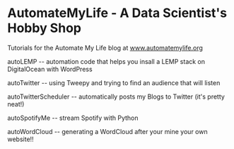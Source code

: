 # AutomateMyLife - A Data Scientist's Hobby Shop
Tutorials for the Automate My Life blog at www.automatemylife.org

autoLEMP -- automation code that helps you insall a LEMP stack on DigitalOcean with WordPress

autoTwitter -- using Tweepy and trying to find an audience that will listen

autoTwitterScheduler -- automatically posts my Blogs to Twitter (it's pretty neat!)

autoSpotifyMe -- stream Spotify with Python

autoWordCloud -- generating a WordCloud after your mine your own website!!

